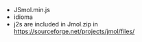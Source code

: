 
* JSmol.min.js
* idioma
* j2s
are included in Jmol.zip in https://sourceforge.net/projects/jmol/files/

